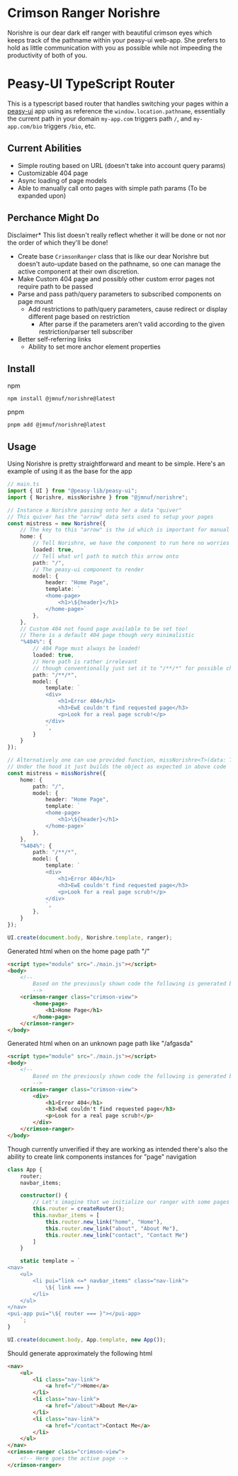 # Crimson Ranger Norishre
Norishre is our dear dark elf ranger with beautiful crimson eyes which keeps track of the pathname within your peasy-ui web-app. She prefers to hold as little communication with you as possible while not impeeding the productivity of both of you.

# Peasy-UI TypeScript Router
This is a typescript based router that handles switching your pages within a [peasy-ui](https://github.com/peasy-ui/peasy-ui) app using as reference the `window.location.pathname`, essentially the current path in your domain `my-app.com` triggers path `/`, and `my-app.com/bio` triggers `/bio`, etc.

## Current Abilities
- Simple routing based on URL (doesn't take into account query params)
- Customizable 404 page
- Async loading of page models
- Able to manually call onto pages with simple path params (To be expanded upon)

## Perchance Might Do
Disclaimer* This list doesn't really reflect whether it will be done or not nor the order of which they'll be done!
- Create base `CrimsonRanger` class that is like our dear Norishre but doesn't auto-update based on the pathname, so one can manage the active component at their own discretion.
- Make Custom 404 page and possibly other custom error pages not require path to be passed
- Parse and pass path/query parameters to subscribed components on page mount
  - Add restrictions to path/query parameters, cause redirect or display different page based on restriction
    - After parse if the parameters aren't valid according to the given restriction/parser tell subscriber 
- Better self-referring links
  - Ability to set more anchor element properties

## Install
npm
```
npm install @jmnuf/norishre@latest
```
pnpm
```
pnpm add @jmnuf/norishre@latest
```

## Usage

Using Norishre is pretty straightforward and meant to be simple. Here's an example of using it as the base for the app

```ts
// main.ts
import { UI } from "@peasy-lib/peasy-ui";
import { Norishre, missNorishre } from "@jmnuf/norishre";

// Instance a Norishre passing onto her a data "quiver"
// This quiver has the "arrow" data sets used to setup your pages
const mistress = new Norishre({
	// The key to this "arrow" is the id which is important for manual switch-ups
	home: {
		// Tell Norishre, we have the component to run here no worries about loading it
		loaded: true,
		// Tell what url path to match this arrow onto 
		path: "/",
		// The peasy-ui component to render
		model: {
			header: "Home Page",
			template: `
			<home-page>
				<h1>\${header}</h1>
			</home-page>`
		},
	},
	// Custom 404 not found page available to be set too!
	// There is a default 404 page though very minimalistic
	"%404%": {
		// 404 Page must always be loaded!
		loaded: true,
		// Here path is rather irrelevant
		// though conventionally just set it to "/**/*" for possible changes
		path: "/**/*",
		model: {
			template: `
			<div>
				<h1>Error 404</h1>
				<h3>EwE couldn't find requested page</h3>
				<p>Look for a real page scrub!</p>
			</div>
			`,
		}
	}
});

// Alternatively one can use provided function, missNorishre<T>(data: T)
// Under the hood it just builds the object as expected in above code
const mistress = missNorishre({
	home: {
		path: "/",
		model: {
			header: "Home Page",
			template: `
			<home-page>
				<h1>\${header}</h1>
			</home-page>`
		},
	},
	"%404%": {
		path: "/**/*",
		model: {
			template: `
			<div>
				<h1>Error 404</h1>
				<h3>EwE couldn't find requested page</h3>
				<p>Look for a real page scrub!</p>
			</div>
			`,
		},
	}
});

UI.create(document.body, Norishre.template, ranger);

```
Generated html when on the home page path "/"
```html
<script type="module" src="./main.js"></script>
<body>
	<!-- 
		Based on the previously shown code the following is generated by peasy when at the home page path
		-->
	<crimson-ranger class="crimson-view">
		<home-page>
			<h1>Home Page</h1>
		</home-page>
	</crimson-ranger>
</body>
```
Generated html when on an unknown page path like "/afgasda"
```html
<script type="module" src="./main.js"></script>
<body>
	<!-- 
		Based on the previously shown code the following is generated by peasy when at an unkown path
		-->
	<crimson-ranger class="crimson-view">
		<div>
			<h1>Error 404</h1>
			<h3>EwE couldn't find requested page</h3>
			<p>Look for a real page scrub!</p>
		</div>
	</crimson-ranger>
</body>
```

Though currently unverified if they are working as intended there's also the ability to create link components instances for "page" navigation

```ts
class App {
	router;
	navbar_items;

	constructor() {
		// Let's imagine that we initialize our ranger with some pages with arrows: "home", "about" and "contact"
		this.router = createRouter();
		this.navbar_items = [
			this.router.new_link("home", "Home"),
			this.router.new_link("about", "About Me"),
			this.router.new_link("contact", "Contact Me")
		]
	}

	static template = `
<nav>
	<ul>
		<li pui="link <=* navbar_items" class="nav-link">
			\${ link === }
		</li>
	</ul>
</nav>
<pui-app pui="\${ router === }"></pui-app>
	`;
}

UI.create(document.body, App.template, new App());
```
Should generate approximately the following html
```html
<nav>
	<ul>
		<li class="nav-link">
			<a href="/">Home</a>
		</li>
		<li class="nav-link">
			<a href="/about">About Me</a>
		</li>
		<li class="nav-link">
			<a href="/contact">Contact Me</a>
		</li>
	</ul>
</nav>
<crimson-ranger class="crimson-view">
	<!-- Here goes the active page -->
</crimson-ranger>
```
